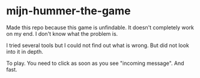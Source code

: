 # mijn-hummer-the-game

Made this repo because this game is unfindable. It doesn't completely work on my end. I don't know what the problem is.

I tried several tools but I could not find out what is wrong. But did not look into it in depth.

To play. You need to click as soon as you see "incoming message". And fast.
